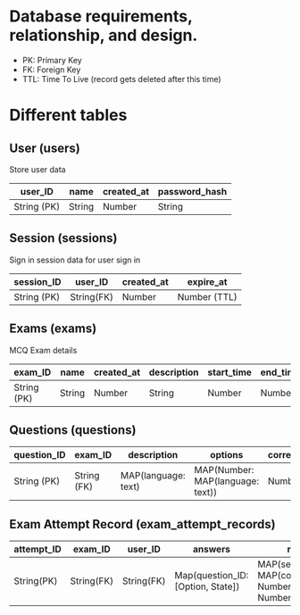 # Database requirements, relationship, and design.

-  PK: Primary Key
-  FK: Foreign Key
-  TTL: Time To Live (record gets deleted after this time)

# Different tables

## User (users)

Store user data

| user_ID     | name   | created_at | password_hash |
| ----------- | ------ | ---------- | ------------- |
| String (PK) | String | Number     | String        |

## Session (sessions)

Sign in session data for user sign in

| session_ID  | user_ID    | created_at | expire_at    |
| ----------- | ---------- | ---------- | ------------ |
| String (PK) | String(FK) | Number     | Number (TTL) |

## Exams (exams)

MCQ Exam details

| exam_ID     | name   | created_at | description | start_time | end_time | languages     | sections      | duration |
| ----------- | ------ | ---------- | ----------- | ---------- | -------- | ------------- | ------------- | -------- |
| String (PK) | String | Number     | String      | Number     | Number   | Array(String) | Array(String) | Number   |

## Questions (questions)

| question_ID | exam_ID     | description         | options                          | correct_option | image_link | section |
| ----------- | ----------- | ------------------- | -------------------------------- | -------------- | ---------- | ------- |
| String (PK) | String (FK) | MAP(language: text) | MAP(Number: MAP(language: text)) | Number         | String     | String  |

## Exam Attempt Record (exam_attempt_records)

| attempt_ID | exam_ID    | user_ID    | answers                           | result                                                     | submit_time |
| ---------- | ---------- | ---------- | --------------------------------- | ---------------------------------------------------------- | ----------- |
| String(PK) | String(FK) | String(FK) | Map(question_ID: [Option, State]) | MAP(section_name: MAP(correct: Number, Incorrect: Number)) | Number      |
